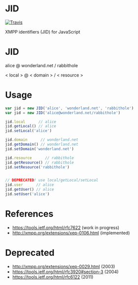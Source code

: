 JID
===

[![Travis](https://img.shields.io/travis/node-xmpp/JID/master.svg?style=flat-square)](https://travis-ci.org/node-xmpp/JID/branches)


XMPP identifiers (JID) for JavaScript

# JID

alice   @ wonderland.net /  rabbithole

< local > @ <   domain   > / < resource >

# Usage

```javascript
var jid = new JID('alice', 'wonderland.net', 'rabbithole')
var jid = new JID('alice@wonderland.net/rabbithole')

jid.local      // alice
jid.getLocal() // alice
jid.setLocal('alice')

jid.domain      // wonderland.net
jid.getDomain() // wonderland.net
jid.setDomain('wonderland.net')

jid.resource      // rabbithole
jid.getResource() // rabbithole
jid.setResource('rabbithole')


// DEPRECATED! use local/getLocal/setLocal
jid.user      // alice
jid.getUser() // alice
jid.setUser('alice')
```

# References

* https://tools.ietf.org/html/rfc7622 (work in progress)
* http://xmpp.org/extensions/xep-0106.html (implemented)

# Deprecated

* http://xmpp.org/extensions/xep-0029.html (2003)
* https://tools.ietf.org/html/rfc3920#section-3 (2004)
* https://tools.ietf.org/html/rfc6122 (2011)
